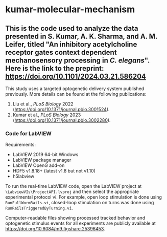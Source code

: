 # kumar-molecular-mechanism

## This is the code used to analyze the data presented in S. Kumar, A. K. Sharma, and A. M. Leifer, titled "An inhibitory acetylcholine receptor gates context dependent mechanosensory processing in *C. elegans*". Here is the link to the preprint: https://doi.org/10.1101/2024.03.21.586204

This study uses a targeted optogenetic delivery system published previously. More details can be found at the following publications:
1) Liu et al., *PLoS Biology* 2022 (https://doi.org/10.1371/journal.pbio.3001524).
2) Kumar et al., *PLoS Biology* 2023 (https://doi.org/10.1371/journal.pbio.3002280).

### Code for LabVIEW 
Requirements:
 - LabVIEW 2019 64-bit Windows
 - LabVIEW package manager
 - LabVIEW OpenG add-on
 - HDF5 v1.8.18+ (latest v1.8 but not v1.10)
 - h5labview

To run the real-time LabVIEW code, open the LabVIEW project at `\LabviewVIs\ProjectAPI.lvproj` and then select the appropriate experimental protocol vi. For example, open loop stimulation is done using `RunFullWormRails.vi`, closed-loop stimulation on turns was done using `RunRailsTriggeredByTurning.vi`. 

Computer-readable files showing processed tracked behavior and optogenetic stimulus events for all experiments are publicly available at
https://doi.org/10.6084/m9.figshare.25396453.
